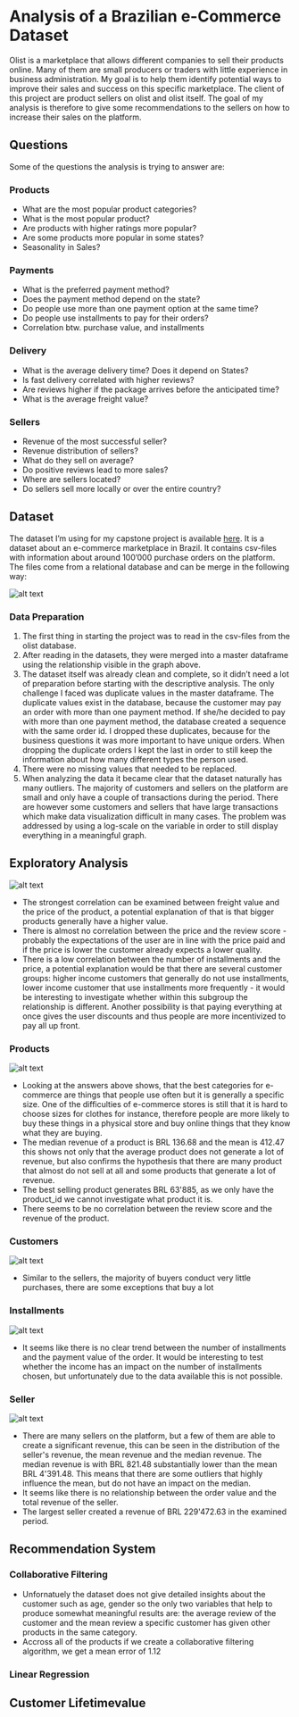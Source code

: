 # Analysis of a Brazilian e-Commerce Dataset
Olist is a marketplace that allows different companies to sell their products online. Many of them are small producers or traders with little experience in business administration. My goal is to help them identify potential ways to improve their sales and success on this specific marketplace. The client of this project are product sellers on olist and olist itself. The goal of my analysis is therefore to give some recommendations to the sellers on how to increase their sales on the platform.

## Questions
Some of the questions the analysis is trying to answer are:
### Products
* What are the most popular product categories?
* What is the most popular product?
* Are products with higher ratings more popular?
* Are some products more popular in some states?
* Seasonality in Sales?

### Payments
* What is the preferred payment method?
* Does the payment method depend on the state?
* Do people use more than one payment option at the same time?
* Do people use installments to pay for their orders?
* Correlation btw. purchase value, and installments

### Delivery
* What is the average delivery time? Does it depend on States?
* Is fast delivery correlated with higher reviews?
* Are reviews higher if the package arrives before the anticipated time?
* What is the average freight value?

### Sellers
* Revenue of the most successful seller?
* Revenue distribution of sellers?
* What do they sell on average?
* Do positive reviews lead to more sales?
* Where are sellers located?
* Do sellers sell more locally or over the entire country?

## Dataset
The dataset I’m using for my capstone project is available [here](https://www.kaggle.com/olistbr/brazilian-ecommerce). It is a dataset about an e-commerce marketplace in Brazil. It contains csv-files with information about around 100’000 purchase orders on the platform. The files come from a relational database and can be merge in the following way:

![alt text](https://i.imgur.com/HRhd2Y0.png "Database Structure")

### Data Preparation
1. The first thing in starting the project was to read in the csv-files from the olist database.
2. After reading in the datasets, they were merged into a master dataframe using the relationship visible in the graph above.
3. The dataset itself was already clean and complete, so it didn’t need a lot of preparation before starting with the descriptive analysis. The only challenge I faced was duplicate values in the master dataframe. The duplicate values exist in the database, because the customer may pay an order with more than one payment method. If she/he decided to pay with more than one payment method, the database created a sequence with the same order id. I dropped these duplicates, because for the business questions it was more important to have unique orders. When dropping the duplicate orders I kept the last in order to still keep the information about how many different types the person used. 
4. There were no missing values that needed to be replaced.
5. When analyzing the data it became clear that the dataset naturally has many outliers. The majority of customers and sellers on the platform are small and only have a couple of transactions during the period. There are however some customers and sellers that have large transactions which make data visualization difficult in many cases. The problem was addressed by using a log-scale on the variable in order to still display everything in a meaningful graph.

## Exploratory Analysis
![alt text](https://github.com/ldietsche/Springboard_Course/blob/master/Capstone%20Project%201/Pictures/Heatmap.png "Heatmap")
* The strongest correlation can be examined between freight value and the price of the product, a potential explanation of that is that bigger products generally have a higher value.
* There is almost no correlation between the price and the review score - probably the expectations of the user are in line with the price paid and if the price is lower the customer already expects a lower quality.
* There is a low correlation between the number of installments and the price, a potential explanation would be that there are several customer groups: higher income customers that generally do not use installments, lower income customer that use installments more frequently - it would be interesting to investigate whether within this subgroup the relationship is different. Another possibility is that paying everything at once gives the user discounts and thus people are more incentivized to pay all up front.

### Products
![alt text](https://github.com/ldietsche/Springboard_Course/blob/master/Capstone%20Project%201/Pictures/Top_10_Categories_by_Revenue.png)
* Looking at the answers above shows, that the best categories for e-commerce are things that people use often but it is generally a specific size. One of the difficulties of e-commerce stores is still that it is hard to choose sizes for clothes for instance, therefore people are more likely to buy these things in a physical store and buy online things that they know what they are buying.
* The median revenue of a product is BRL 136.68 and the mean is 412.47 this shows not only that the average product does not generate a lot of revenue, but also confirms the hypothesis that there are many product that almost do not sell at all and some products that generate a lot of revenue.
* The best selling product generates BRL 63'885, as we only have the product_id we cannot investigate what product it is.
* There seems to be no correlation between the review score and the revenue of the product.

### Customers
![alt text](https://github.com/ldietsche/Springboard_Course/blob/master/Capstone%20Project%201/Pictures/Number_of_Units_Bought_by_Single_Customer.png)
* Similar to the sellers, the majority of buyers conduct very little purchases, there are some exceptions that buy a lot

### Installments
![alt text](https://github.com/ldietsche/Springboard_Course/blob/master/Capstone%20Project%201/Pictures/Comparison_of_Payment_Value_and_Number_of_Installments.png)
* It seems like there is no clear trend between the number of installments and the payment value of the order. It would be interesting to test whether the income has an impact on the number of installments chosen, but unfortunately due to the data available this is not possible.

### Seller
![alt text](https://github.com/ldietsche/Springboard_Course/blob/master/Capstone%20Project%201/Pictures/Distribution_Sellers_Revenue.png)
* There are many sellers on the platform, but a few of them are able to create a significant revenue, this can be seen in the distribution of the seller's revenue, the mean revenue and the median revenue. The median revenue is with BRL 821.48 substantially lower than the mean BRL 4'391.48. This means that there are some outliers that highly influence the mean, but do not have an impact on the median.
* It seems like there is no relationship between the order value and the total revenue of the seller.
* The largest seller created a revenue of BRL 229'472.63 in the examined period.

## Recommendation System
### Collaborative Filtering
* Unfornatuely the dataset does not give detailed insights about the customer such as age, gender so the only two variables that help to produce somewhat meaningful results are: the average review of the customer and the mean review a specific customer has given other products in the same category.
* Accross all of the products if we create a collaborative filtering algorithm, we get a mean error of 1.12

### Linear Regression

## Customer Lifetimevalue
